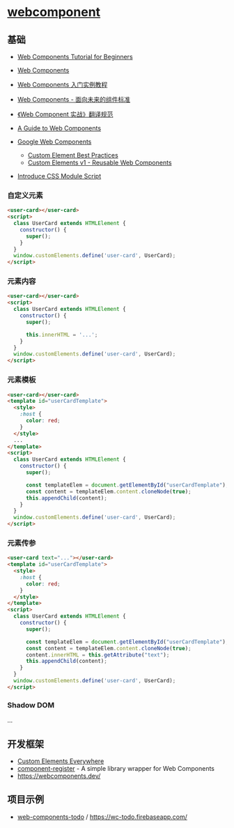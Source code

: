 # [webcomponent](https://developer.mozilla.org/en-US/docs/Web/Web_Components)

## 基础

- [Web Components Tutorial for Beginners](https://www.robinwieruch.de/web-components-tutorial/)
- [Web Components](http://javascript.ruanyifeng.com/htmlapi/webcomponents.html)
- [Web Components 入门实例教程](https://www.ruanyifeng.com/blog/2019/08/web_components.html)
- [Web Components - 面向未来的组件标准](http://fex.baidu.com/blog/2014/05/web-components-future-oriented/)
- [《Web Component 实战》翻译规范](https://zhuanlan.zhihu.com/p/20312275)
- [A Guide to Web Components](https://css-tricks.com/modular-future-web-components/)
- [Google Web Components](https://developers.google.com/web/fundamentals/web-components)

    - [Custom Element Best Practices](https://developers.google.com/web/fundamentals/web-components/best-practices#aim-to-keep-primitive-data-attributes-and-properties-in-sync,-reflecting-from-property-to-attribute,-and-vice-versa.)
    - [Custom Elements v1 - Reusable Web Components](https://web.dev/custom-elements-v1/)

- [Introduce CSS Module Script](https://github.com/whatwg/html/pull/4898/)

### 自定义元素


```html
<user-card></user-card>
<script>
  class UserCard extends HTMLElement {
    constructor() {
      super();
    }
  }
  window.customElements.define('user-card', UserCard);
</script>
```

### 元素内容

```html
<user-card></user-card>
<script>
  class UserCard extends HTMLElement {
    constructor() {
      super();

      this.innerHTML = '...';
    }
  }
  window.customElements.define('user-card', UserCard);
</script>
```

### 元素模板

```html
<user-card></user-card>
<template id="userCardTemplate">
  <style>
    :host {
      color: red;
    }
  </style>
  ...
</template>
<script>
  class UserCard extends HTMLElement {
    constructor() {
      super();

      const templateElem = document.getElementById("userCardTemplate");
      const content = templateElem.content.cloneNode(true);
      this.appendChild(content);
    }
  }
  window.customElements.define('user-card', UserCard);
</script>
```

### 元素传参

```html
<user-card text="..."></user-card>
<template id="userCardTemplate">
  <style>
    :host {
      color: red;
    }
  </style>
</template>
<script>
  class UserCard extends HTMLElement {
    constructor() {
      super();

      const templateElem = document.getElementById("userCardTemplate");
      const content = templateElem.content.cloneNode(true);
      content.innerHTML = this.getAttribute("text");
      this.appendChild(content);
    }
  }
  window.customElements.define('user-card', UserCard);
</script>
```

### Shadow DOM

...


## 开发框架

- [Custom Elements Everywhere](https://custom-elements-everywhere.com/)
- [component-register](https://github.com/ryansolid/component-register) - A simple library wrapper for Web Components
- https://webcomponents.dev/

## 项目示例

- [web-components-todo](https://github.com/shprink/web-components-todo) / https://wc-todo.firebaseapp.com/
